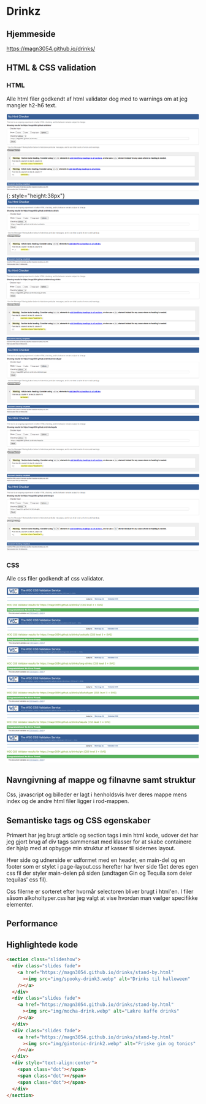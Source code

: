# Drinkz

## Hjemmeside

https://magn3054.github.io/drinks/

## HTML & CSS validation

### HTML

Alle html filer godkendt af html validator dog med to warnings om at jeg mangler h2-h6 text.

![html index](img/readme/htmlcheck-index.png) {: style="height:38px"}
![html index](img/readme/htmlcheck-cocktails.png)
![html index](img/readme/htmlcheck-longdrinks.png)
![html index](img/readme/htmlcheck-alkoholtyper.png)
![html index](img/readme/htmlcheck-tequila.png)
![html index](img/readme/htmlcheck-gin.png)

### CSS

Alle css filer godkendt af css validator.

![html index](img/readme/csscheck-index.png)
![html index](img/readme/csscheck-cocktails.png)
![html index](img/readme/csscheck-longdrinks.png)
![html index](img/readme/csscheck-alkoholtyper.png)
![html index](img/readme/csscheck-tequila.png)
![html index](img/readme/csscheck-gin.png)

## Navngivning af mappe og filnavne samt struktur

Css, javascript og billeder er lagt i henholdsvis hver deres mappe mens index og de andre html filer ligger i rod-mappen.

## Semantiske tags og CSS egenskaber

Primært har jeg brugt article og section tags i min html kode, udover det har jeg gjort brug af div tags sammensat med klasser for at skabe containere der hjalp med at opbygge min struktur af kasser til sidernes layout.

Hver side og udnerside er udformet med en header, en main-del og en footer som er stylet i page-layout.css
herefter har hver side fået deres egen css fil der styler main-delen på siden (undtagen Gin og Tequila som deler tequilas' css fil).

Css filerne er sorteret efter hvornår selectoren bliver brugt i html'en. I filer såsom alkoholtyper.css har jeg valgt at vise hvordan man vælger specifikke elementer.

## Performance

## Highlightede kode

```html
<section class="slideshow">
  <div class="slides fade">
    <a href="https://magn3054.github.io/drinks/stand-by.html"
      ><img src="img/spooky-drink3.webp" alt="Drinks til halloween"
    /></a>
  </div>
  <div class="slides fade">
    <a href="https://magn3054.github.io/drinks/stand-by.html"
      ><img src="img/mocha-drink.webp" alt="Lækre kaffe drinks"
    /></a>
  </div>
  <div class="slides fade">
    <a href="https://magn3054.github.io/drinks/stand-by.html"
      ><img src="img/gintonic-drink2.webp" alt="Friske gin og tonics"
    /></a>
  </div>
  <div style="text-align:center">
    <span class="dot"></span>
    <span class="dot"></span>
    <span class="dot"></span>
  </div>
</section>
```
